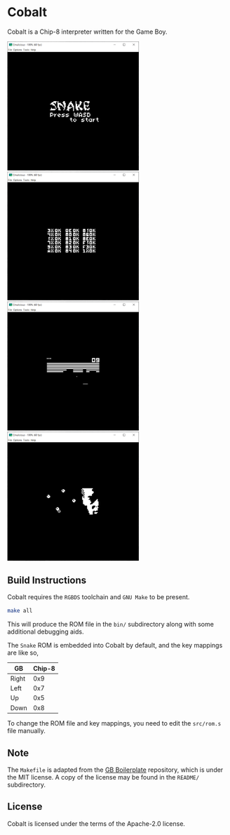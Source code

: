 # Cobalt

Cobalt is a Chip-8 interpreter written for the Game Boy.

<img src="./README/Snake.png" width="300" /> &nbsp;
<img src="./README/Corax Test ROM.png" width="300" /> &nbsp;
<img src="./README/Breakout.png" width="300" /> &nbsp;
<img src="./README/Trip8.png" width="300" /> &nbsp;

## Build Instructions

Cobalt requires the `RGBDS` toolchain and `GNU Make` to be present.

```bash
make all
```

This will produce the ROM file in the `bin/` subdirectory along with some additional
debugging aids.

The `Snake` ROM is embedded into Cobalt by default, and the key mappings are like so,

| GB    | Chip-8 |
| ----- | ------ |
| Right | 0x9    |
| Left  | 0x7    |
| Up    | 0x5    |
| Down  | 0x8    |

To change the ROM file and key mappings, you need to edit the `src/rom.s` file manually.

## Note

The `Makefile` is adapted from the [GB Boilerplate](https://github.com/ISSOtm/gb-boilerplate/) repository, which is under the MIT license. A copy of the license may be found in the `README/` subdirectory.

## License

Cobalt is licensed under the terms of the Apache-2.0 license.
